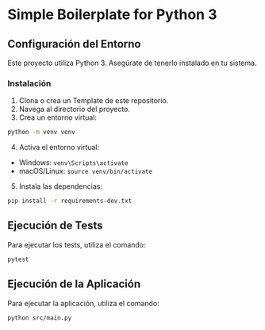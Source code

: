 # Simple Boilerplate for Python 3

## Configuración del Entorno

Este proyecto utiliza Python 3. Asegúrate de tenerlo instalado en tu sistema.

### Instalación

1. Clona o crea un Template de este repositorio.
2. Navega al directorio del proyecto.
3. Crea un entorno virtual:

```bash
python -m venv venv
```

4. Activa el entorno virtual:
- Windows: `venv\Scripts\activate`
- macOS/Linux: `source venv/bin/activate`
5. Instala las dependencias:

```bash
pip install -r requirements-dev.txt
```


## Ejecución de Tests

Para ejecutar los tests, utiliza el comando:

```bash
pytest
```

## Ejecución de la Aplicación

Para ejecutar la aplicación, utiliza el comando:

```bash
python src/main.py
```